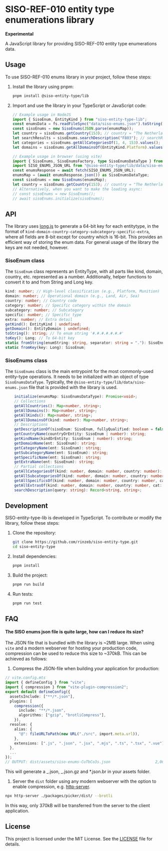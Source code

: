 # SISO-REF-010 entity type enumerations library

**Experimental**

A JavaScript library for providing SISO-REF-010 entity type enumerations data.

## Usage

To use SISO-REF-010 enums library in your project, follow these steps:

1. Install the library using pnpm:

   ```sh
   pnpm install @siso-entity-type/lib
   ```

2. Import and use the library in your TypeScript or JavaScript code:

   ```typescript
   // Example usage in NodeJS
   import { SisoEnum, EntityKind } from "siso-entity-type-lib";
   const enumsData = fs.readFileSync("data/siso-enums.json").toString();
   const sisoEnums = new SisoEnums(JSON.parse(enumsMap));
   let country = sisoEnums.getCountry(153); // country = "The Netherlands (NLD)"
   let searchResults = sisoEnums.searchDescription("F803"); // searchResults = {"1.3.153.6.4.2.0":"Guided Missile Frigate (FFG) / De Zeven Provincien Class / F803 Tromp"}
   let categories = sisoEnums.getAllCategoriesOf(1, 4, 153).values(); // categories = ["Semi-Submersible Boats", "SS (Conventional Attack-Torpedo, Patrol)"]
   let domains = sisoEnums.getAllDomainsOf(EntityKind.Platform).values(); // domains = ["Other", "Land", "Air", ...]
   ```

   ```typescript
   // Example usage in browser (using vite)
   import { SisoEnums, SisoEnumsFactory, type SisoEnumsDataType } from "@siso-entity-type/lib";
   import SISO_ENUMS_JSON_URL from "@siso-entity-type/lib/data/siso-enums.json?url" with { type: "json" };
   const enumsResponse = await fetch(SISO_ENUMS_JSON_URL);
   enumsMap = (await enumsResponse.json()) as SisoEnumsDataType;
   const sisoEnums = new SisoEnums(enumsMap);
   let country = sisoEnums.getCountry(153); // country = "The Netherlands (NLD)"
   // Alternatively, when you want to make the loading async:
   // const sisoEnums = new SisoEnums();
   // await sisoEnums.initialize(sisoEnums);
   ```

## API

The library uses [long.js](https://github.com/dcodeIO/long.js) to generate a 64-bit key for each entitytype, in the format of
`kind-domain-country-category-subcategory-specific-extra`, where all fields are 8-bit except for country which is 16-bit. This provides an
efficient way of storing the enum data. For general usage of the library the keys are not needed, however.

### SisoEnum class

The `SisoEnum` class represents an EntityType, with all parts like kind, domain, country, etc. represented as a number. Additionally, helper
functions to convert it to and from String and Long key.

```typescript
kind: number; // High-level classification (e.g., Platform, Munition)
domain: number; // Operational domain (e.g., Land, Air, Sea)
country: number; // Country code
category: number; // Specific category within the domain
subcategory: number; // Subcategory
specific: number; // Specific type
extra: number; // Extra detail
getKind(): EntityKind | undefined;
getDomain(): EntityDomain | undefined;
toString(): string; // To enum string '#.#.#.#.#.#.#'
toKey(): Long; // To 64-bit key
static fromString(enumString: string, separator: string = "."): SisoEnum;
static fromKey(key: Long): SisoEnum;
```

### SisoEnums class

The `SisoEnums` class is the main entrypoint for the most commonly-used entity-type operations. It needs to be initialized with an object of
type `SisoEnumsDataType`. Typically, the `@siso-entity-type/lib/data/siso-enums.json` file that is provided with the library is used.

```typescript
    initialize(enumsMap: SisoEnumsDataType): Promise<void>;
    // Collections
    getAllCountries(): Map<number, string>;
    getAllDomains(): Map<number, string>;
    getAllKinds(): Map<number, string>;
    getAllDomainsOf(kind: number): Map<number, string>;
    // Descriptions
    getDescriptionOf(sisoEnum: SisoEnum, fullyQualified: boolean = false): string
    getCountryName(countryOrEntity: SisoEnum | number): string;
    getKindName(kindOrEntity: SisoEnum | number): string;
    getDomainName(ent: SisoEnum): string;
    getCategoryName(ent: SisoEnum): string;
    getSubcategoryName(ent: SisoEnum): string;
    getSpecificName(ent: SisoEnum): string;
    getExtraName(ent: SisoEnum): string;
    // Partial collections
    getAllCategoriesOf(kind: number, domain: number, country: number): Map<number, string>;
    getAllSubcategoriesOf(kind: number, domain: number, country: number, category: number): Map<number, string>;
    getAllSpecificsOf(kind: number, domain: number, country: number, category: number, subcategory: number): Map<number, string>;
    getAllExtrasOf(kind: number, domain: number, country: number, cat: number, subcat: number, specific: number): Map<number, string>;
    searchDescription(query: string): Record<string, string>;
```

## Development

SISO-entity-type-lib is developed in TypeScript. To contribute or modify the library, follow these steps:

1. Clone the repository:

   ```sh
   git clone https://github.com/rinzeb/siso-entity-type.git
   cd siso-entity-type
   ```

2. Install dependencies:

   ```sh
   pnpm install
   ```

3. Build the project:

   ```sh
   pnpm run build
   ```

4. Run tests:
   ```sh
   pnpm run test
   ```

## FAQ

#### The SISO enums json file is quite large, how can I reduce its size?

The JSON file that is bundled with the library is ~2MB large. When using `vite` and a modern webserver for hosting your production code,
compression can be used to reduce this size to ~370kB. This can be achieved as follows:

1. Compress the JSON-file when building your application for production:

```typescript
// vite.config.mts
import { defineConfig } from "vite";
import { compression } from "vite-plugin-compression2";
export default defineConfig({
  assetsInclude: ["**/*.json"],
  plugins: [
    compression({
      include: "**/*.json",
      algorithms: ["gzip", "brotliCompress"],
    }),
  resolve: {
    alias: {
      "@": fileURLToPath(new URL("./src", import.meta.url)),
    },
    extensions: [".js", ".json", ".jsx", ".mjs", ".ts", ".tsx", ".vue"],
  },
  ...
});
// OUTPUT: dist/assets/siso-enums-CuTbCo3s.json                    2,069.73 kB │ gzip: 369.52 kB
```

This will generate a _.json, _.json.gz and \*.json.br in your assets folder.

1. Server the `dist` folder using any modern webserver with the option to enable compression, e.g.
   [http-server](https://www.npmjs.com/package/http-server).

```sh
npx http-server ./packages/picker/dist/ --brotli
```

In this way, only 370kB will be transferred from the server to the client application.

## License

This project is licensed under the MIT License. See the [LICENSE](LICENSE) file for details.
